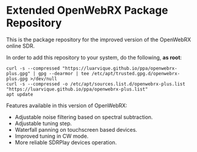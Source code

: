 # Extended OpenWebRX Package Repository
This is the package repository for the improved version of the OpenWebRX online SDR.

In order to add this repository to your system, do the following, **as root**:

    curl -s --compressed "https://luarvique.github.io/ppa/openwebrx-plus.gpg" | gpg --dearmor | tee /etc/apt/trusted.gpg.d/openwebrx-plus.gpg >/dev/null
    curl -s --compressed -o /etc/apt/sources.list.d/openwebrx-plus.list "https://luarvique.github.io/ppa/openwebrx-plus.list"
    apt update

Features available in this version of OpenWebRX:
* Adjustable noise filtering based on spectral subtraction.
* Adjustable tuning step.
* Waterfall panning on touchscreen based devices.
* Improved tuning in CW mode.
* More reliable SDRPlay devices operation.
    
